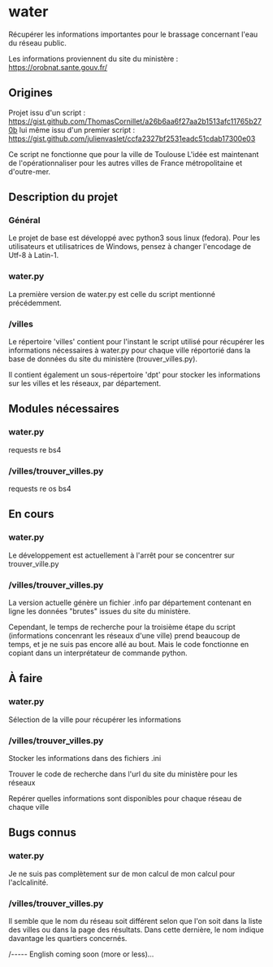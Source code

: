 # water

Récupérer les informations importantes pour le brassage concernant l'eau du réseau public.

Les informations proviennent du site du ministère : https://orobnat.sante.gouv.fr/

## Origines

Projet issu d'un script : https://gist.github.com/ThomasCornillet/a26b6aa6f27aa2b1513afc11765b270b
lui même issu d'un premier script : https://gist.github.com/julienvaslet/ccfa2327bf2531eadc51cdab17300e03

Ce script ne fonctionne que pour la ville de Toulouse
L'idée est maintenant de l'opérationnaliser pour les autres villes de France métropolitaine et d'outre-mer.

## Description du projet
### Général
Le projet de base est développé avec python3 sous linux (fedora).
Pour les utilisateurs et utilisatrices de Windows, pensez à changer l'encodage de Utf-8 à Latin-1.

### water.py
La première version de water.py est celle du script mentionné précédemment.

### /villes
Le répertoire 'villes' contient pour l'instant le script utilisé pour récupérer les informations nécessaires à water.py pour chaque ville réportorié dans la base de données du site du ministère (trouver_villes.py).

Il contient également un sous-répertoire 'dpt' pour stocker les informations sur les villes et les réseaux, par département.

## Modules nécessaires
### water.py
requests
re
bs4

### /villes/trouver_villes.py
requests
re
os
bs4

## En cours
### water.py
Le développement est actuellement à l'arrêt pour se concentrer sur trouver_ville.py

### /villes/trouver_villes.py
La version actuelle génère un fichier .info par département contenant en ligne les données "brutes" issues du site du ministère.

Cependant, le temps de recherche pour la troisième étape du script (informations concenrant les réseaux d'une ville) prend beaucoup de temps, et je ne suis pas encore allé au bout. Mais le code fonctionne en copiant dans un interprétateur de commande python.

## À faire
### water.py
Sélection de la ville pour récupérer les informations

### /villes/trouver_villes.py
Stocker les informations dans des fichiers .ini

Trouver le code de recherche dans l'url du site du ministère pour les réseaux

Repérer quelles informations sont disponibles pour chaque réseau de chaque ville


## Bugs connus
### water.py
Je ne suis pas complètement sur de mon calcul de mon calcul pour l'aclcalinité.

### /villes/trouver_villes.py
Il semble que le nom du réseau soit différent selon que l'on soit dans la liste des villes ou dans la page des résultats. Dans cette dernière, le nom indique davantage les quartiers concernés.

/-----
English coming soon (more or less)...
